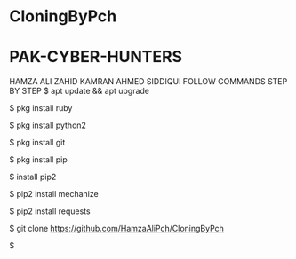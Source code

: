 # CloningByPch
# PAK-CYBER-HUNTERS
HAMZA ALI ZAHID
KAMRAN AHMED SIDDIQUI
FOLLOW COMMANDS STEP BY STEP 
$ apt update && apt upgrade

$ pkg install ruby

$ pkg install python2

$ pkg install git

$ pkg install pip

$ install pip2

$ pip2 install mechanize

$ pip2 install requests 

$ git clone https://github.com/HamzaAliPch/CloningByPch

$ 
